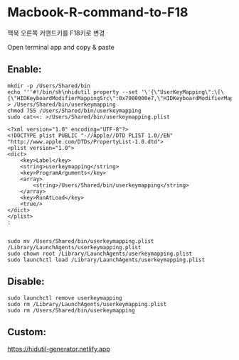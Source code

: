 # Macbook-R-command-to-F18
맥북 오른쪽 커맨드키를 F18키로 변경

Open terminal app and copy & paste

## Enable:
```shell
mkdir -p /Users/Shared/bin
echo '''#!/bin/sh\nhidutil property --set '\'{\"UserKeyMapping\":\[\{\"HIDKeyboardModifierMappingSrc\":0x7000000e7,\"HIDKeyboardModifierMappingDst\":0x70000006d\}\]\}\''''' > /Users/Shared/bin/userkeymapping
chmod 755 /Users/Shared/bin/userkeymapping
sudo cat<<: >/Users/Shared/bin/userkeymapping.plist

<?xml version="1.0" encoding="UTF-8"?>
<!DOCTYPE plist PUBLIC "-//Apple//DTD PLIST 1.0//EN" "http://www.apple.com/DTDs/PropertyList-1.0.dtd">
<plist version="1.0">
<dict>
    <key>Label</key>
    <string>userkeymapping</string>
    <key>ProgramArguments</key>
    <array>
        <string>/Users/Shared/bin/userkeymapping</string>
    </array>
    <key>RunAtLoad</key>
    <true/>
</dict>
</plist>
:


sudo mv /Users/Shared/bin/userkeymapping.plist /Library/LaunchAgents/userkeymapping.plist
sudo chown root /Library/LaunchAgents/userkeymapping.plist
sudo launchctl load /Library/LaunchAgents/userkeymapping.plist
```


## Disable:

```shell
sudo launchctl remove userkeymapping
sudo rm /Library/LaunchAgents/userkeymapping.plist
sudo rm /Users/Shared/bin/userkeymapping
```


## Custom:

https://hidutil-generator.netlify.app
